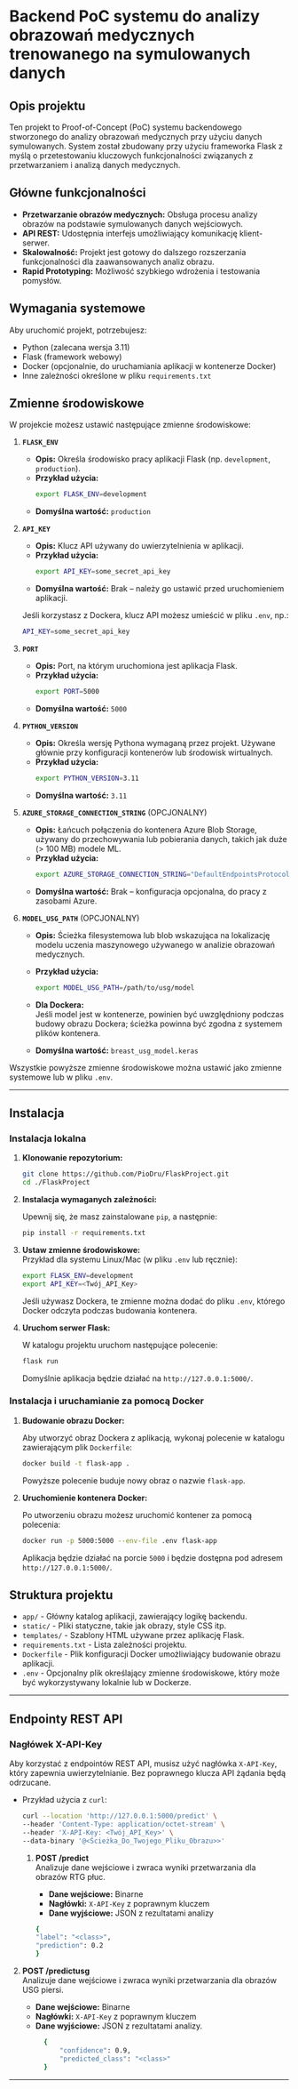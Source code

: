 # Backend PoC systemu do analizy obrazowań medycznych trenowanego na symulowanych danych

## Opis projektu

Ten projekt to Proof-of-Concept (PoC) systemu backendowego stworzonego do analizy obrazowań medycznych przy użyciu danych symulowanych. System został zbudowany przy użyciu frameworka Flask z myślą o przetestowaniu kluczowych funkcjonalności związanych z przetwarzaniem i analizą danych medycznych.

## Główne funkcjonalności

- **Przetwarzanie obrazów medycznych:** Obsługa procesu analizy obrazów na podstawie symulowanych danych wejściowych.
- **API REST:** Udostępnia interfejs umożliwiający komunikację klient-serwer.
- **Skalowalność:** Projekt jest gotowy do dalszego rozszerzania funkcjonalności dla zaawansowanych analiz obrazu.
- **Rapid Prototyping:** Możliwość szybkiego wdrożenia i testowania pomysłów.

## Wymagania systemowe

Aby uruchomić projekt, potrzebujesz:

- Python (zalecana wersja 3.11)
- Flask (framework webowy)
- Docker (opcjonalnie, do uruchamiania aplikacji w kontenerze Docker)
- Inne zależności określone w pliku `requirements.txt`

## Zmienne środowiskowe

W projekcie możesz ustawić następujące zmienne środowiskowe:

1. **`FLASK_ENV`**  
   - **Opis:** Określa środowisko pracy aplikacji Flask (np. `development`, `production`).  
   - **Przykład użycia:**  
     ```bash
     export FLASK_ENV=development
     ```
   - **Domyślna wartość:** `production`

2. **`API_KEY`**  
   - **Opis:** Klucz API używany do uwierzytelnienia w aplikacji.  
   - **Przykład użycia:**  
     ```bash
     export API_KEY=some_secret_api_key
     ```
   - **Domyślna wartość:** Brak – należy go ustawić przed uruchomieniem aplikacji.

   Jeśli korzystasz z Dockera, klucz API możesz umieścić w pliku `.env`, np.:

   ```bash
   API_KEY=some_secret_api_key
   ```

3. **`PORT`**  
   - **Opis:** Port, na którym uruchomiona jest aplikacja Flask.  
   - **Przykład użycia:**  
     ```bash
     export PORT=5000
     ```
   - **Domyślna wartość:** `5000`


4. **`PYTHON_VERSION`**  
   - **Opis:** Określa wersję Pythona wymaganą przez projekt. Używane głównie przy konfiguracji kontenerów lub środowisk wirtualnych.  
   - **Przykład użycia:**  
     ```bash
     export PYTHON_VERSION=3.11
     ```
   - **Domyślna wartość:** `3.11`


5. **`AZURE_STORAGE_CONNECTION_STRING`**  (OPCJONALNY)
   - **Opis:** Łańcuch połączenia do kontenera Azure Blob Storage, używany do przechowywania lub pobierania danych, takich jak duże (> 100 MB) modele ML.  
   - **Przykład użycia:**  
     ```bash
     export AZURE_STORAGE_CONNECTION_STRING="DefaultEndpointsProtocol=https;AccountName=example;AccountKey=some_key;EndpointSuffix=core.windows.net"
     ```
   - **Domyślna wartość:** Brak – konfiguracja opcjonalna, do pracy z zasobami Azure.


6. **`MODEL_USG_PATH`**  (OPCJONALNY)
   - **Opis:** Ścieżka filesystemowa lub blob wskazująca na lokalizację modelu uczenia maszynowego używanego w analizie obrazowań medycznych.  
   - **Przykład użycia:**  
     ```bash
     export MODEL_USG_PATH=/path/to/usg/model
     ```
   - **Dla Dockera:**  
     Jeśli model jest w kontenerze, powinien być uwzględniony podczas budowy obrazu Dockera; ścieżka powinna być zgodna z systemem plików kontenera.

   - **Domyślna wartość:** `breast_usg_model.keras`


Wszystkie powyższe zmienne środowiskowe można ustawić jako zmienne systemowe lub w pliku `.env`.

---

## Instalacja

### Instalacja lokalna

1. **Klonowanie repozytorium:**

   ```bash
   git clone https://github.com/PioDru/FlaskProject.git
   cd ./FlaskProject
   ```

2. **Instalacja wymaganych zależności:**

   Upewnij się, że masz zainstalowane `pip`, a następnie:

   ```bash
   pip install -r requirements.txt
   ```
3. **Ustaw zmienne środowiskowe:**  
   Przykład dla systemu Linux/Mac (w pliku `.env` lub ręcznie):

   ```bash
   export FLASK_ENV=development
   export API_KEY=<Twój_API_Key>
   ```

   Jeśli używasz Dockera, te zmienne można dodać do pliku `.env`, którego Docker odczyta podczas budowania kontenera.


4. **Uruchom serwer Flask:**

   W katalogu projektu uruchom następujące polecenie:

   ```bash
   flask run
   ```

   Domyślnie aplikacja będzie działać na `http://127.0.0.1:5000/`.

### Instalacja i uruchamianie za pomocą Docker

1. **Budowanie obrazu Docker:**

   Aby utworzyć obraz Dockera z aplikacją, wykonaj polecenie w katalogu zawierającym plik `Dockerfile`:

   ```bash
   docker build -t flask-app .
   ```

   Powyższe polecenie buduje nowy obraz o nazwie `flask-app`.

2. **Uruchomienie kontenera Docker:**

   Po utworzeniu obrazu możesz uruchomić kontener za pomocą polecenia:

   ```bash
   docker run -p 5000:5000 --env-file .env flask-app
   ```

   Aplikacja będzie działać na porcie `5000` i będzie dostępna pod adresem `http://127.0.0.1:5000/`.


## Struktura projektu

- `app/` - Główny katalog aplikacji, zawierający logikę backendu.
- `static/` - Pliki statyczne, takie jak obrazy, style CSS itp.
- `templates/` - Szablony HTML używane przez aplikację Flask.
- `requirements.txt` - Lista zależności projektu.
- `Dockerfile` - Plik konfiguracji Docker umożliwiający budowanie obrazu aplikacji.
- `.env` - Opcjonalny plik określający zmienne środowiskowe, który może być wykorzystywany lokalnie lub w Dockerze.

---

## Endpointy REST API

### **Nagłówek X-API-Key**

Aby korzystać z endpointów REST API, musisz użyć nagłówka `X-API-Key`, który zapewnia uwierzytelnianie. Bez poprawnego klucza API żądania będą odrzucane.

- Przykład użycia z `curl`:

    ```bash
    curl --location 'http://127.0.0.1:5000/predict' \
    --header 'Content-Type: application/octet-stream' \
    --header 'X-API-Key: <Twój_API_Key>' \
    --data-binary '@<Ścieżka_Do_Twojego_Pliku_Obrazu>>'  
    ```

  1. **POST /predict**  
     Analizuje dane wejściowe i zwraca wyniki przetwarzania dla obrazów RTG płuc.

     - **Dane wejściowe:** Binarne
     - **Nagłówki:** `X-API-Key` z poprawnym kluczem
     - **Dane wyjściowe:** JSON z rezultatami analizy 
      ```bash
     {
      "label": "<class>",
      "prediction": 0.2
      }
      ```


2. **POST /predictusg**  
   Analizuje dane wejściowe i zwraca wyniki przetwarzania dla obrazów USG piersi.

   - **Dane wejściowe:** Binarne
   - **Nagłówki:** `X-API-Key` z poprawnym kluczem
   - **Dane wyjściowe:** JSON z rezultatami analizy.
      ```bash
        {
            "confidence": 0.9,
            "predicted_class": "<class>"
        }
      ```
---




